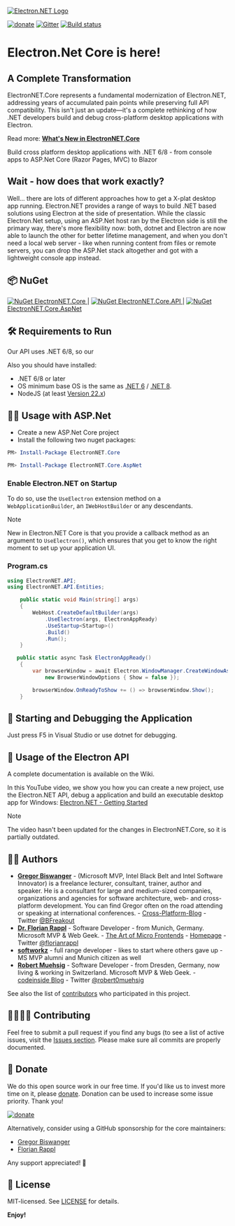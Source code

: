 [![Electron.NET Logo](https://github.com/ElectronNET/Electron.NET/raw/main/assets/images/electron.net-logo.png)](https://github.com/ElectronNET/Electron.NET)

[![donate](https://img.shields.io/badge/Donate-Donorbox-green.svg)](https://donorbox.org/electron-net) [![Gitter](https://badges.gitter.im/ElectronNET/community.svg)](https://gitter.im/ElectronNET/community?utm_source=badge&utm_medium=badge&utm_campaign=pr-badge) [![Build status](https://github.com/ElectronNET/Electron.NET/actions/workflows/ci.yml/badge.svg)](https://github.com/ElectronNET/Electron.NET/actions/workflows/ci.yml)

# Electron.Net Core is here!

## A Complete Transformation

ElectronNET.Core represents a fundamental modernization of Electron.NET, addressing years of accumulated pain points while preserving full API compatibility. This isn't just an update—it's a complete rethinking of how .NET developers build and debug cross-platform desktop applications with Electron.

Read more: [**What's New in ElectronNET.Core**](wiki/What's-New)


Build cross platform desktop applications with .NET 6/8 - from console apps to ASP.Net Core (Razor Pages, MVC) to Blazor


## Wait - how does that work exactly?

Well... there are lots of different approaches how to get a X-plat desktop app running. Electron.NET provides a range of  ways to build .NET based solutions using Electron at the side of presentation. While the classic Electron.Net setup,  using an ASP.Net host ran by the Electron side is still the primary way, there's more flexibility now: both, dotnet and Electron are now able to launch the other for better lifetime management, and when you don't need a local web server - like when running content from files or remote servers, you can  drop the ASP.Net stack altogether and got with a lightweight console app instead.

## 📦 NuGet

[![NuGet](https://img.shields.io/nuget/v/ElectronNET.Core.svg?style=flat-square) ElectronNET.Core ](https://www.nuget.org/packages/ElectronNET.Core.API/)  |  [![NuGet](https://img.shields.io/nuget/v/ElectronNET.Core.API.svg?style=flat-square) ElectronNET.Core.API ](https://www.nuget.org/packages/ElectronNET.Core.API/)  | [![NuGet](https://img.shields.io/nuget/v/ElectronNET.Core.AspNet.svg?style=flat-square) ElectronNET.Core.AspNet ](https://www.nuget.org/packages/ElectronNET.Core.AspNet/)


## 🛠 Requirements to Run

 Our API uses .NET 6/8, so our 

Also you should have installed:

* .NET 6/8 or later
* OS
  minimum base OS is the same as [.NET 6](https://github.com/dotnet/core/blob/main/release-notes/6.0/supported-os.md) / [.NET 8](https://github.com/dotnet/core/blob/main/release-notes/8.0/supported-os.md).
* NodeJS (at least [Version 22.x](https://nodejs.org))


## 👩‍🏫 Usage with ASP.Net

- Create a new ASP.Net Core project
- Install the following two nuget packages:

```ps1
PM> Install-Package ElectronNET.Core

PM> Install-Package ElectronNET.Core.AspNet
```

### Enable Electron.NET on Startup

To do so, use the `UseElectron` extension method on a `WebApplicationBuilder`, an `IWebHostBuilder` or any descendants.

> [!NOTE]  
> New in Electron.NET Core is that you provide a callback method as an argument to `UseElectron()`, which ensures that you get to know the right moment to set up your application UI.

### Program.cs

```csharp	
using ElectronNET.API;
using ElectronNET.API.Entities;

    public static void Main(string[] args)
    {
        WebHost.CreateDefaultBuilder(args)
            .UseElectron(args, ElectronAppReady)
            .UseStartup<Startup>()
            .Build()
            .Run();
    }

   public static async Task ElectronAppReady()
    {
        var browserWindow = await Electron.WindowManager.CreateWindowAsync(
            new BrowserWindowOptions { Show = false });

        browserWindow.OnReadyToShow += () => browserWindow.Show();
    }
```


## 🚀 Starting and Debugging the Application

Just press F5 in Visual Studio or use dotnet for debugging.


## 📔 Usage of the Electron API

A complete documentation is available on the Wiki.

In this YouTube video, we show you how you can create a new project, use the Electron.NET API, debug a application and build an executable desktop app for Windows: [Electron.NET - Getting Started](https://www.youtube.com/watch?v=nuM6AojRFHk)  
  
  > [!NOTE]  
  > The video hasn't been updated for the changes in ElectronNET.Core, so it is partially outdated.



## 👨‍💻 Authors

* **[Gregor Biswanger](https://github.com/GregorBiswanger)** - (Microsoft MVP, Intel Black Belt and Intel Software Innovator) is a freelance lecturer, consultant, trainer, author and speaker. He is a consultant for large and medium-sized companies, organizations and agencies for software architecture, web- and cross-platform development. You can find Gregor often on the road attending or speaking at international conferences. - [Cross-Platform-Blog](http://www.cross-platform-blog.com) - Twitter [@BFreakout](https://www.twitter.com/BFreakout)  
* **[Dr. Florian Rappl](https://github.com/FlorianRappl)** - Software Developer - from Munich, Germany. Microsoft MVP & Web Geek. - [The Art of Micro Frontends](https://microfrontends.art) - [Homepage](https://florian-rappl.de) - Twitter [@florianrappl](https://twitter.com/florianrappl)
* [**softworkz**](https://github.com/softworkz) - full range developer - likes to start where others gave up - MS MVP alumni and Munich citizen as well
* **[Robert Muehsig](https://github.com/robertmuehsig)** - Software Developer - from Dresden, Germany, now living & working in Switzerland. Microsoft MVP & Web Geek. - [codeinside Blog](https://blog.codeinside.eu) - Twitter [@robert0muehsig](https://twitter.com/robert0muehsig)  
  
See also the list of [contributors](https://github.com/ElectronNET/Electron.NET/graphs/contributors) who participated in this project.
  
## 🙋‍♀️🙋‍♂ Contributing

Feel free to submit a pull request if you find any bugs (to see a list of active issues, visit the [Issues section](https://github.com/ElectronNET/Electron.NET/issues).
Please make sure all commits are properly documented.


## 🙏 Donate

We do this open source work in our free time. If you'd like us to invest more time on it, please [donate](https://donorbox.org/electron-net). Donation can be used to increase some issue priority. Thank you!

[![donate](https://img.shields.io/badge/Donate-Donorbox-green.svg)](https://donorbox.org/electron-net)

Alternatively, consider using a GitHub sponsorship for the core maintainers:

- [Gregor Biswanger](https://github.com/sponsors/GregorBiswanger)
- [Florian Rappl](https://github.com/sponsors/FlorianRappl)

Any support appreciated! 🍻

## 🎉 License

MIT-licensed. See [LICENSE](./LICENSE) for details.

**Enjoy!**
    



